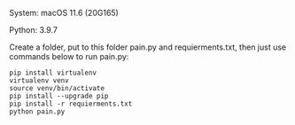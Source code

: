 System: macOS 11.6 (20G165)

Python: 3.9.7
 
Create a folder, put to this folder pain.py and requierments.txt, then just use commands below to run pain.py:
```
pip install virtualenv
virtualenv venv
source venv/bin/activate
pip install --upgrade pip
pip install -r requierments.txt
python pain.py
```
